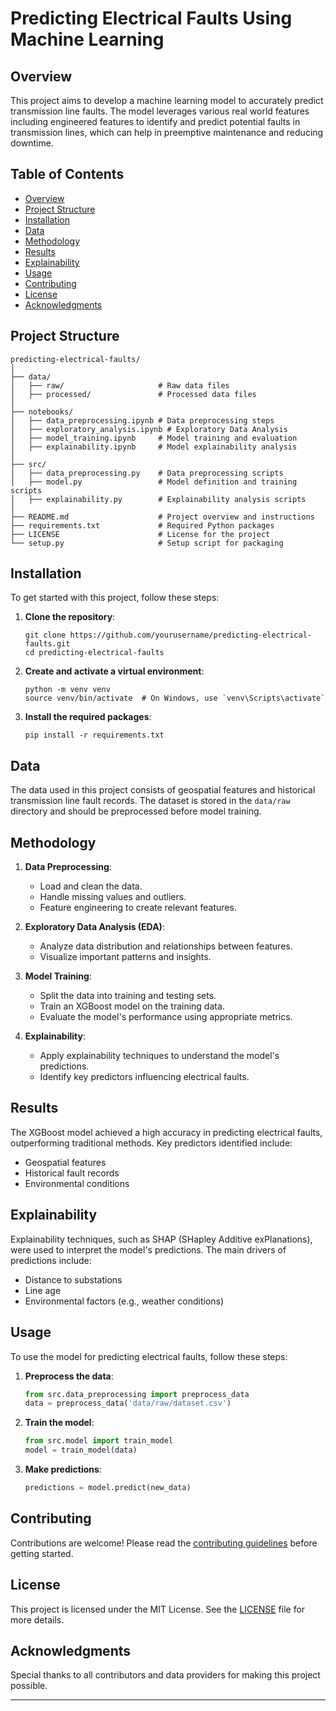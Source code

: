 # Predicting Electrical Faults Using Machine Learning

## Overview

This project aims to develop a machine learning model to accurately predict transmission line faults. The model leverages various real world features including engineered features to identify and predict potential faults in transmission lines, which can help in preemptive maintenance and reducing downtime.

## Table of Contents

- [Overview](#overview)
- [Project Structure](#project-structure)
- [Installation](#installation)
- [Data](#data)
- [Methodology](#methodology)
- [Results](#results)
- [Explainability](#explainability)
- [Usage](#usage)
- [Contributing](#contributing)
- [License](#license)
- [Acknowledgments](#acknowledgments)

## Project Structure

```
predicting-electrical-faults/
│
├── data/
│   ├── raw/                     # Raw data files
│   ├── processed/               # Processed data files
│
├── notebooks/
│   ├── data_preprocessing.ipynb # Data preprocessing steps
│   ├── exploratory_analysis.ipynb # Exploratory Data Analysis
│   ├── model_training.ipynb     # Model training and evaluation
│   ├── explainability.ipynb     # Model explainability analysis
│
├── src/
│   ├── data_preprocessing.py    # Data preprocessing scripts
│   ├── model.py                 # Model definition and training scripts
│   ├── explainability.py        # Explainability analysis scripts
│
├── README.md                    # Project overview and instructions
├── requirements.txt             # Required Python packages
├── LICENSE                      # License for the project
└── setup.py                     # Setup script for packaging
```

## Installation

To get started with this project, follow these steps:

1. **Clone the repository**:
    ```
    git clone https://github.com/yourusername/predicting-electrical-faults.git
    cd predicting-electrical-faults
    ```

2. **Create and activate a virtual environment**:
    ```
    python -m venv venv
    source venv/bin/activate  # On Windows, use `venv\Scripts\activate`
    ```

3. **Install the required packages**:
    ```
    pip install -r requirements.txt
    ```

## Data

The data used in this project consists of geospatial features and historical transmission line fault records. The dataset is stored in the `data/raw` directory and should be preprocessed before model training.

## Methodology

1. **Data Preprocessing**: 
    - Load and clean the data.
    - Handle missing values and outliers.
    - Feature engineering to create relevant features.

2. **Exploratory Data Analysis (EDA)**:
    - Analyze data distribution and relationships between features.
    - Visualize important patterns and insights.

3. **Model Training**:
    - Split the data into training and testing sets.
    - Train an XGBoost model on the training data.
    - Evaluate the model's performance using appropriate metrics.

4. **Explainability**:
    - Apply explainability techniques to understand the model's predictions.
    - Identify key predictors influencing electrical faults.

## Results

The XGBoost model achieved a high accuracy in predicting electrical faults, outperforming traditional methods. Key predictors identified include:
- Geospatial features
- Historical fault records
- Environmental conditions

## Explainability

Explainability techniques, such as SHAP (SHapley Additive exPlanations), were used to interpret the model's predictions. The main drivers of predictions include:
- Distance to substations
- Line age
- Environmental factors (e.g., weather conditions)

## Usage

To use the model for predicting electrical faults, follow these steps:

1. **Preprocess the data**:
    ```python
    from src.data_preprocessing import preprocess_data
    data = preprocess_data('data/raw/dataset.csv')
    ```

2. **Train the model**:
    ```python
    from src.model import train_model
    model = train_model(data)
    ```

3. **Make predictions**:
    ```python
    predictions = model.predict(new_data)
    ```

## Contributing

Contributions are welcome! Please read the [contributing guidelines](CONTRIBUTING.md) before getting started.

## License

This project is licensed under the MIT License. See the [LICENSE](LICENSE) file for more details.

## Acknowledgments

Special thanks to all contributors and data providers for making this project possible.

---
